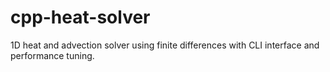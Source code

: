 # cpp-heat-solver
1D heat and advection solver using finite differences with CLI interface and performance tuning.
